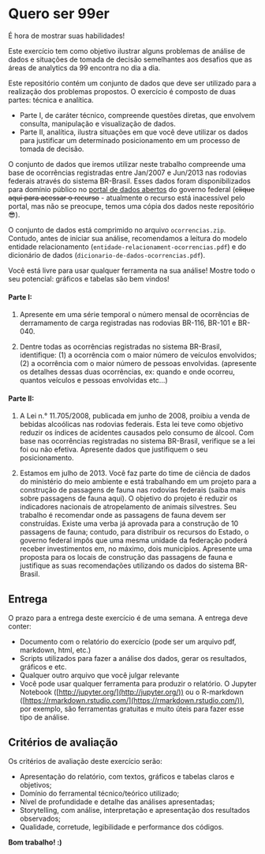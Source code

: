 # Quero ser 99er

É hora de mostrar suas habilidades!

Este exercício tem como objetivo ilustrar alguns problemas de análise de dados e situações de tomada de decisão semelhantes aos desafios que as áreas de analytics da 99 encontra no dia a dia.

Este repositório contém um conjunto de dados que deve ser utilizado para a realização dos problemas propostos. O exercício é composto de duas partes: técnica e analítica. 

- Parte I, de caráter técnico, compreende questões diretas, que envolvem consulta, manipulação e visualização de dados.
- Parte II, analítica, ilustra situações em que você deve utilizar os dados para justificar um determinado posicionamento em um processo de tomada de decisão.

O conjunto de dados que iremos utilizar neste trabalho compreende uma base de ocorrências registradas entre Jan/2007 e Jun/2013 nas rodovias federais através do sistema BR-Brasil. Esses dados foram disponibilizados para domínio público no [portal de dados abertos](http://www.dados.gov.br/) do governo federal (~~clique aqui para acessar o recurso~~ - atualmente o recurso está inacessível pelo portal, mas não se preocupe, temos uma cópia dos dados neste repositório :sunglasses:).

O conjunto de dados está comprimido no arquivo `ocorrencias.zip`. Contudo, antes de iniciar sua análise, recomendamos a leitura do modelo entidade relacionamento (`entidade-relacionament-ocorrencias.pdf`) e do dicionário de dados (`dicionario-de-dados-ocorrencias.pdf`).

Você está livre para usar qualquer ferramenta na sua análise! Mostre todo o seu potencial: gráficos e tabelas são bem vindos!

#### Parte I:

1. Apresente em uma série temporal o número mensal de ocorrências de derramamento de carga registradas nas rodovias BR-116, BR-101 e BR-040.

2. Dentre todas as ocorrências registradas no sistema BR-Brasil, identifique: (1) a ocorrência com o maior número de veículos envolvidos; (2) a ocorrência com o maior número de pessoas envolvidas. (apresente os detalhes dessas duas ocorrências, ex: quando e onde ocorreu, quantos veículos e pessoas envolvidas etc…)

#### Parte II:

1. A Lei n.° 11.705/2008, publicada em junho de 2008, proibiu a venda de bebidas alcoólicas nas rodovias federais. Esta lei teve como objetivo reduzir os índices de acidentes causados pelo consumo de álcool. Com base nas ocorrências registradas no sistema BR-Brasil, verifique se a lei foi ou não efetiva. Apresente dados que justifiquem o seu posicionamento.

2. Estamos em julho de 2013. Você faz parte do time de ciência de dados do ministério do meio ambiente e está trabalhando em um projeto para a construção de passagens de fauna nas rodovias federais (saiba mais sobre passagens de fauna aqui). O objetivo do projeto é reduzir os indicadores nacionais de atropelamento de animais silvestres. Seu trabalho é recomendar onde as passagens de fauna devem ser construídas. Existe uma verba já aprovada para a construção de 10 passagens de fauna; contudo, para distribuir os recursos do Estado, o governo federal impôs que uma mesma unidade da federação poderá receber investimentos em, no máximo, dois municípios. Apresente uma proposta para os locais de construção das passagens de fauna e justifique as suas recomendações utilizando os dados do sistema BR-Brasil.

## Entrega

O prazo para a entrega deste exercício é de uma semana. A entrega deve conter:

- Documento com o relatório do exercício (pode ser um arquivo pdf, markdown, html, etc.)
- Scripts utilizados para fazer a análise dos dados, gerar os resultados, gráficos e etc.
- Qualquer outro arquivo que você julgar relevante
- Você pode usar qualquer ferramenta para produzir o relatório. O Jupyter Notebook ([http://jupyter.org/](http://jupyter.org/)) ou o R-markdown ([https://rmarkdown.rstudio.com/](https://rmarkdown.rstudio.com/)), por exemplo, são ferramentas gratuitas e muito úteis para fazer esse tipo de análise.

## Critérios de avaliação

Os critérios de avaliação deste exercício serão:

- Apresentação do relatório, com textos, gráficos e tabelas claros e objetivos;
- Domínio do ferramental técnico/teórico utilizado;
- Nível de profundidade e detalhe das análises apresentadas;
- Storytelling, com análise, interpretação e apresentação dos resultados observados;
- Qualidade, corretude, legibilidade e performance dos códigos.

**Bom trabalho! :)**
